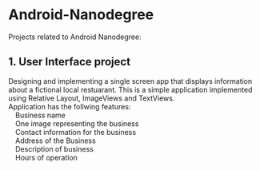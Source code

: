 # Android-Nanodegree
Projects related to Android Nanodegree:
## 1. User Interface project
   Designing and implementing a single screen app that displays information about a fictional local restuarant.
   This is a simple application implemented using Relative Layout, ImageViews and TextViews.\
   Application has the follwing features:\
   &emsp;Business name\
   &emsp;One image representing the business\
   &emsp;Contact information for the business\
   &emsp;Address of the Business\
   &emsp;Description of business\
   &emsp;Hours of operation
